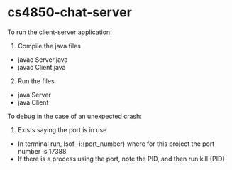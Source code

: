 # cs4850-chat-server

To run the client-server application:

1. Compile the java files
- javac Server.java
- javac Client.java

2. Run the files
- java Server
- java Client

To debug in the case of an unexpected crash:

1. Exists saying the port is in use

- In terminal run, lsof -i:{port_number} where for this project the port number is 17388
- If there is a process using the port, note the PID, and then run kill {PID}
